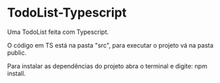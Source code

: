 # TodoList-Typescript

Uma TodoList feita com Typescript.

O código em TS está na pasta "src", para executar o projeto vá na pasta public.

Para instalar as dependências do projeto abra o terminal e digite: npm install.
